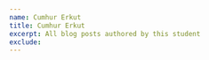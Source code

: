 ```yaml
---
name: Cumhur Erkut
title: Cumhur Erkut
excerpt: All blog posts authored by this student
exclude:
---
```

